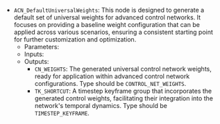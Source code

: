 - `ACN_DefaultUniversalWeights`: This node is designed to generate a default set of universal weights for advanced control networks. It focuses on providing a baseline weight configuration that can be applied across various scenarios, ensuring a consistent starting point for further customization and optimization.
    - Parameters:
    - Inputs:
    - Outputs:
        - `CN_WEIGHTS`: The generated universal control network weights, ready for application within advanced control network configurations. Type should be `CONTROL_NET_WEIGHTS`.
        - `TK_SHORTCUT`: A timestep keyframe group that incorporates the generated control weights, facilitating their integration into the network's temporal dynamics. Type should be `TIMESTEP_KEYFRAME`.
